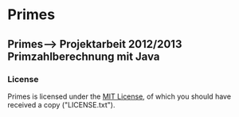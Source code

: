 # Primes
## Primes--> Projektarbeit 2012/2013 Primzahlberechnung mit Java

### License
Primes is licensed under the [MIT License](http://www.opensource.org/licenses/mit-license.html "Open Source Initiative: MIT License"),
of which you should have received a copy ("LICENSE.txt").